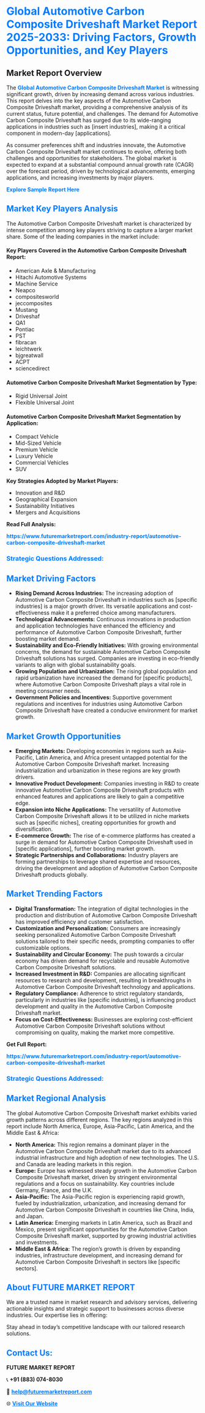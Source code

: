 <h1 style="color: #007BFF;">Global Automotive Carbon Composite Driveshaft Market Report 2025-2033: Driving Factors, Growth Opportunities, and Key Players</h1>

<section id="overview">
<h2>Market Report Overview</h2>
<p>The <a href="https://www.futuremarketreport.com/industry-report/automotive-carbon-composite-driveshaft-market" style="color: #007BFF; text-decoration: none;"><strong>Global Automotive Carbon Composite Driveshaft Market</strong></a> is witnessing significant growth, driven by increasing demand across various industries. This report delves into the key aspects of the Automotive Carbon Composite Driveshaft market, providing a comprehensive analysis of its current status, future potential, and challenges. The demand for Automotive Carbon Composite Driveshaft has surged due to its wide-ranging applications in industries such as [insert industries], making it a critical component in modern-day [applications].</p>
<p>As consumer preferences shift and industries innovate, the Automotive Carbon Composite Driveshaft market continues to evolve, offering both challenges and opportunities for stakeholders. The global market is expected to expand at a substantial compound annual growth rate (CAGR) over the forecast period, driven by technological advancements, emerging applications, and increasing investments by major players.</p>
</section>

<section id="overview">
<p><a href="https://www.futuremarketreport.com/request-sample/reportId=60532" style="color: #007BFF; text-decoration: none;"><strong>Explore Sample Report Here</strong></a></p>
</section>

<section id="key-players">
<h2 style="color: #007BFF;">Market Key Players Analysis</h2>
<p>The Automotive Carbon Composite Driveshaft market is characterized by intense competition among key players striving to capture a larger market share. Some of the leading companies in the market include:</p>
<h4>Key Players Covered in the Automotive Carbon Composite Driveshaft Report:</h4>
<ul><li>American Axle &amp; Manufacturing</li><li>Hitachi Automotive Systems</li><li>Machine Service</li><li>Neapco</li><li>compositesworld</li><li>jeccomposites</li><li>Mustang</li><li>Driveshaf</li><li>QA1</li><li>Pontiac</li><li>PST</li><li>fibracan</li><li>leichtwerk</li><li>bjgreatwall</li><li>ACPT</li><li>sciencedirect</li></ul>
<h4>Automotive Carbon Composite Driveshaft Market Segmentation by Type:</h4>
<ul><li>Rigid Universal Joint</li><li>Flexible Universal Joint</li></ul>

<h4>Automotive Carbon Composite Driveshaft Market Segmentation by Application:</h4>
<ul><li>Compact Vehicle</li><li>Mid-Sized Vehicle</li><li>Premium Vehicle</li><li>Luxury Vehicle</li><li>Commercial Vehicles</li><li>SUV</li></ul>
<p><strong>Key Strategies Adopted by Market Players:</strong></p>
<ul>
<li>Innovation and R&D</li>
<li>Geographical Expansion</li>
<li>Sustainability Initiatives</li>
<li>Mergers and Acquisitions</li>
</ul>
</section>

<section>
<p><strong>Read Full Analysis: </strong></p><a href="https://www.futuremarketreport.com/industry-report/automotive-carbon-composite-driveshaft-market" style="color: #007BFF; text-decoration: none;"><strong>https://www.futuremarketreport.com/industry-report/automotive-carbon-composite-driveshaft-market</strong></a>
<h3 style="color: #007BFF;">Strategic Questions Addressed:</h3>
</section>

<section id="driving-factors">
<h2 style="color: #007BFF;">Market Driving Factors</h2>
<ul>
<li><strong>Rising Demand Across Industries:</strong> The increasing adoption of Automotive Carbon Composite Driveshaft in industries such as [specific industries] is a major growth driver. Its versatile applications and cost-effectiveness make it a preferred choice among manufacturers.</li>
<li><strong>Technological Advancements:</strong> Continuous innovations in production and application technologies have enhanced the efficiency and performance of Automotive Carbon Composite Driveshaft, further boosting market demand.</li>
<li><strong>Sustainability and Eco-Friendly Initiatives:</strong> With growing environmental concerns, the demand for sustainable Automotive Carbon Composite Driveshaft solutions has surged. Companies are investing in eco-friendly variants to align with global sustainability goals.</li>
<li><strong>Growing Population and Urbanization:</strong> The rising global population and rapid urbanization have increased the demand for [specific products], where Automotive Carbon Composite Driveshaft plays a vital role in meeting consumer needs.</li>
<li><strong>Government Policies and Incentives:</strong> Supportive government regulations and incentives for industries using Automotive Carbon Composite Driveshaft have created a conducive environment for market growth.</li>
</ul>
</section>

<section id="growth-opportunities">
<h2 style="color: #007BFF;">Market Growth Opportunities</h2>
<ul>
<li><strong>Emerging Markets:</strong> Developing economies in regions such as Asia-Pacific, Latin America, and Africa present untapped potential for the Automotive Carbon Composite Driveshaft market. Increasing industrialization and urbanization in these regions are key growth drivers.</li>
<li><strong>Innovative Product Development:</strong> Companies investing in R&D to create innovative Automotive Carbon Composite Driveshaft products with enhanced features and applications are likely to gain a competitive edge.</li>
<li><strong>Expansion into Niche Applications:</strong> The versatility of Automotive Carbon Composite Driveshaft allows it to be utilized in niche markets such as [specific niches], creating opportunities for growth and diversification.</li>
<li><strong>E-commerce Growth:</strong> The rise of e-commerce platforms has created a surge in demand for Automotive Carbon Composite Driveshaft used in [specific applications], further boosting market growth.</li>
<li><strong>Strategic Partnerships and Collaborations:</strong> Industry players are forming partnerships to leverage shared expertise and resources, driving the development and adoption of Automotive Carbon Composite Driveshaft products globally.</li>
</ul>
</section>

<section id="trending-factors">
<h2 style="color: #007BFF;">Market Trending Factors</h2>
<ul>
<li><strong>Digital Transformation:</strong> The integration of digital technologies in the production and distribution of Automotive Carbon Composite Driveshaft has improved efficiency and customer satisfaction.</li>
<li><strong>Customization and Personalization:</strong> Consumers are increasingly seeking personalized Automotive Carbon Composite Driveshaft solutions tailored to their specific needs, prompting companies to offer customizable options.</li>
<li><strong>Sustainability and Circular Economy:</strong> The push towards a circular economy has driven demand for recyclable and reusable Automotive Carbon Composite Driveshaft solutions.</li>
<li><strong>Increased Investment in R&D:</strong> Companies are allocating significant resources to research and development, resulting in breakthroughs in Automotive Carbon Composite Driveshaft technology and applications.</li>
<li><strong>Regulatory Compliance:</strong> Adherence to strict regulatory standards, particularly in industries like [specific industries], is influencing product development and quality in the Automotive Carbon Composite Driveshaft market.</li>
<li><strong>Focus on Cost-Effectiveness:</strong> Businesses are exploring cost-efficient Automotive Carbon Composite Driveshaft solutions without compromising on quality, making the market more competitive.</li>
</ul>
</section>

<section>
<p><strong>Get Full Report: </strong></p><a href="https://www.futuremarketreport.com/industry-report/automotive-carbon-composite-driveshaft-market" style="color: #007BFF; text-decoration: none;"><strong>https://www.futuremarketreport.com/industry-report/automotive-carbon-composite-driveshaft-market</strong></a>
<h3 style="color: #007BFF;">Strategic Questions Addressed:</h3>
</section>


<section id="regional-analysis">
<h2 style="color: #007BFF;">Market Regional Analysis</h2>
<p>The global Automotive Carbon Composite Driveshaft market exhibits varied growth patterns across different regions. The key regions analyzed in this report include North America, Europe, Asia-Pacific, Latin America, and the Middle East & Africa:</p>
<ul>
<li><strong>North America:</strong> This region remains a dominant player in the Automotive Carbon Composite Driveshaft market due to its advanced industrial infrastructure and high adoption of new technologies. The U.S. and Canada are leading markets in this region.</li>
<li><strong>Europe:</strong> Europe has witnessed steady growth in the Automotive Carbon Composite Driveshaft market, driven by stringent environmental regulations and a focus on sustainability. Key countries include Germany, France, and the U.K.</li>
<li><strong>Asia-Pacific:</strong> The Asia-Pacific region is experiencing rapid growth, fueled by industrialization, urbanization, and increasing demand for Automotive Carbon Composite Driveshaft in countries like China, India, and Japan.</li>
<li><strong>Latin America:</strong> Emerging markets in Latin America, such as Brazil and Mexico, present significant opportunities for the Automotive Carbon Composite Driveshaft market, supported by growing industrial activities and investments.</li>
<li><strong>Middle East & Africa:</strong> The region’s growth is driven by expanding industries, infrastructure development, and increasing demand for Automotive Carbon Composite Driveshaft in sectors like [specific sectors].</li>
</ul>
</section>

<footer>
<h2 style="color: #007BFF;">About FUTURE MARKET REPORT</h2>
<p>We are a trusted name in market research and advisory services, delivering actionable insights and strategic support to businesses across diverse industries. Our expertise lies in offering:</p>

<p>Stay ahead in today’s competitive landscape with our tailored research solutions.</p>

<h2 style="color: #007BFF;">Contact Us:</h2>
<p><strong>FUTURE MARKET REPORT</strong></p>
<p>📞 <strong>+91 (883) 074-8030</strong></p>
<p>📧 <strong><a href="mailto:help@futuremarketreport.com" style="color: #007BFF;">help@futuremarketreport.com</a></strong></p>
<p>🌐 <strong><a href="https://www.futuremarketreport.com/" style="color: #007BFF;">Visit Our Website</a></strong></p>
</footer>